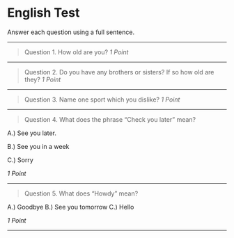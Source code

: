 # English Test

Answer each question using a full sentence.

---

> Question 1. How old are you?
> <cite>1 Point</cite>

---

> Question 2. Do you have any brothers or sisters? If so how old are they?
> <cite>1 Point</cite>

---

> Question 3. Name one sport which you dislike?
> <cite>1 Point</cite>

---

> Question 4. What does the phrase “Check you later” mean?

A.) See you later.

B.) See you in a week

C.) Sorry

<cite>1 Point</cite>


---


> Question 5. What does “Howdy” mean?

A.) Goodbye
B.) See you tomorrow
C.) Hello

<cite>1 Point</cite>


---

